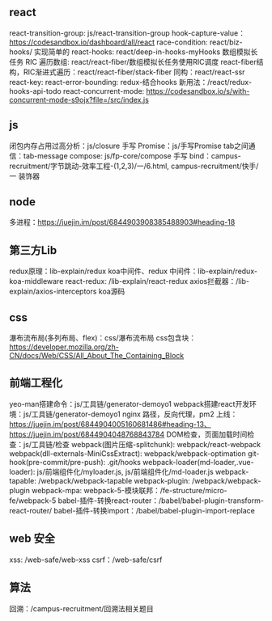 ## react
react-transition-group: js/react-transition-group
hook-capture-value：https://codesandbox.io/dashboard/all/react
race-condition: react/biz-hooks/
实现简单的 react-hooks: react/deep-in-hooks-myHooks
数组模拟长任务 RIC 遍历数组: react/react-fiber/数组模拟长任务使用RIC调度
react-fiber结构，RIC渐进式遍历：react/react-fiber/stack-fiber
同构：react/react-ssr
react-key:
react-error-bounding:
redux-结合hooks 新用法：/react/redux-hooks-api-todo
react-concurrent-mode: https://codesandbox.io/s/with-concurrent-mode-s9ojx?file=/src/index.js

## js
闭包内存占用过高分析：js/closure
手写 Promise：js/手写Promise
tab之间通信：tab-message
compose: js/fp-core/compose
手写 bind：campus-recruitment/字节跳动-效率工程-(1,2,3)/一/6.html, campus-recruitment/快手/一
装饰器

## node
多进程：https://juejin.im/post/6844903908385488903#heading-18

## 第三方Lib
redux原理：lib-explain/redux
koa中间件、redux 中间件：lib-explain/redux-koa-middleware
react-redux: /lib-explain/react-redux
axios拦截器：/lib-explain/axios-interceptors
koa源码

## css
瀑布流布局(多列布局、flex)：css/瀑布流布局
css包含块：https://developer.mozilla.org/zh-CN/docs/Web/CSS/All_About_The_Containing_Block


## 前端工程化
yeo-man搭建命令：js/工具链/generator-demoyo1
webpack搭建react开发环境：js/工具链/generator-demoyo1
nginx 路径，反向代理，pm2 上线：https://juejin.im/post/6844904005160681486#heading-13、https://juejin.im/post/6844904048768843784
DOM检查，页面加载时间检查：js/工具链/检查
webpack(图片压缩-splitchunk): webpack/react-webpack
webpack(dll-externals-MiniCssExtract): webpack/webpack-optimation
git-hook(pre-commit/pre-push): .git/hooks
webpack-loader(md-loader,.vue-loader):  js/前端组件化/myloader.js, js/前端组件化/md-loader.js
webpack-tapable: /webpack/webpack-tapable
webpack-plugin: /webpack/webpack-plugin
webpack-mpa:
webpack-5-模块联邦：/fe-structure/micro-fe/webpack-5
babel-插件-转换react-router：/babel/babel-plugin-transform-react-router/
babel-插件-转换import：/babel/babel-plugin-import-replace



## web 安全
xss: /web-safe/web-xss
csrf：/web-safe/csrf


## 算法
回溯：/campus-recruitment/回溯法相关题目
